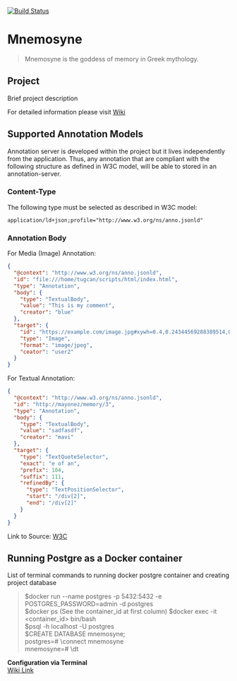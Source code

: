 [![Build Status](https://travis-ci.org/swe-ms-boun/2018fall-swe574-g1.png?branch=develop)](https://travis-ci.org/swe-ms-boun/2018fall-swe574-g1)

# Mnemosyne

> Mnemosyne is the goddess of memory in Greek mythology.

## Project

Brief project description

For detailed information please visit [Wiki](https://github.com/swe-ms-boun/2018fall-swe574-g1/wiki)

## Supported Annotation Models

Annotation server is developed within the project but it lives independently from the application.
Thus, any annotation that are compliant with the following structure as defined in W3C model, will be able to stored in an annotation-server. 

### Content-Type

The following type must be selected as described in W3C model:
```
application/ld+json;profile="http://www.w3.org/ns/anno.jsonld"
```

### Annotation Body

For Media (Image) Annotation:
```json
{
  "@context": "http://www.w3.org/ns/anno.jsonld",
  "id": "file:///home/tugcan/scripts/html/index.html",
  "type": "Annotation",
  "body": {
    "type": "TextualBody",
    "value": "This is my comment",
    "creator": "blue"
  },
  "target": {
    "id": "https://example.com/image.jpg#xywh=0.4,0.24344569288389514,0.2525,0.30711610486891383",
    "type": "Image",
    "format": "image/jpeg",
    "ceator": "user2"
  }
}
```

For Textual Annotation:
```json
{
  "@context": "http://www.w3.org/ns/anno.jsonld",
  "id": "http://mayonez/memory/3",
  "type": "Annotation",
  "body": {
    "type": "TextualBody",
    "value": "sadfasdf",
    "creator": "mavi"
  },
  "target": {
    "type": "TextQuoteSelector",
    "exact": "e of an",
    "prefix": 104,
    "suffix": 111,
    "refinedBy": {
      "type": "TextPositionSelector",
      "start": "/div[2]",
      "end": "/div[2]"
    }
  }
}
```
Link to Source: [W3C](https://www.w3.org/TR/annotation-model)

## Running Postgre as a Docker container
List of terminal commands to running docker postgre container and creating project database

> $docker run --name postgres -p 5432:5432 -e POSTGRES_PASSWORD=admin -d postgres \
> $docker ps (See the container_id at first column)
> $docker exec -it <container_id> bin/bash \
> $psql -h localhost -U postgres \
> $CREATE DATABASE mnemosyne; \
> postgres=# \connect mnemosyne \
> mnemosyne=# \dt

**Configuration via Terminal**\
[Wiki Link](https://github.com/swe-ms-boun/2018fall-swe574-g1/wiki/6.1-Database-Design)
